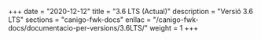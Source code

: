 +++
date        = "2020-12-12"
title       = "3.6 LTS (Actual)"
description = "Versió 3.6 LTS"
sections    = "canigo-fwk-docs"
enllac		= "/canigo-fwk-docs/documentacio-per-versions/3.6LTS/"
weight		= 1
+++
